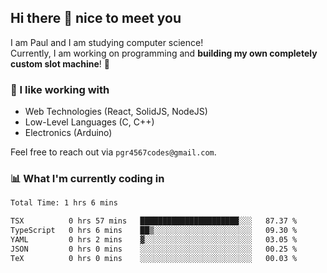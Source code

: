 ## Hi there 👋 nice to meet you

I am Paul and I am studying computer science!  
Currently, I am working on programming and **building my own completely custom slot machine**! 🎰

### 🔭 I like working with
- Web Technologies (React, SolidJS, NodeJS)
- Low-Level Languages (C, C++)
- Electronics (Arduino)

Feel free to reach out via `pgr4567codes@gmail.com`.

### 📊 What I'm currently coding in
<!--START_SECTION:waka-->

```txt
Total Time: 1 hrs 6 mins

TSX          0 hrs 57 mins   ██████████████████████░░░   87.37 %
TypeScript   0 hrs 6 mins    ██▒░░░░░░░░░░░░░░░░░░░░░░   09.30 %
YAML         0 hrs 2 mins    ▓░░░░░░░░░░░░░░░░░░░░░░░░   03.05 %
JSON         0 hrs 0 mins    ░░░░░░░░░░░░░░░░░░░░░░░░░   00.25 %
TeX          0 hrs 0 mins    ░░░░░░░░░░░░░░░░░░░░░░░░░   00.03 %
```

<!--END_SECTION:waka-->
